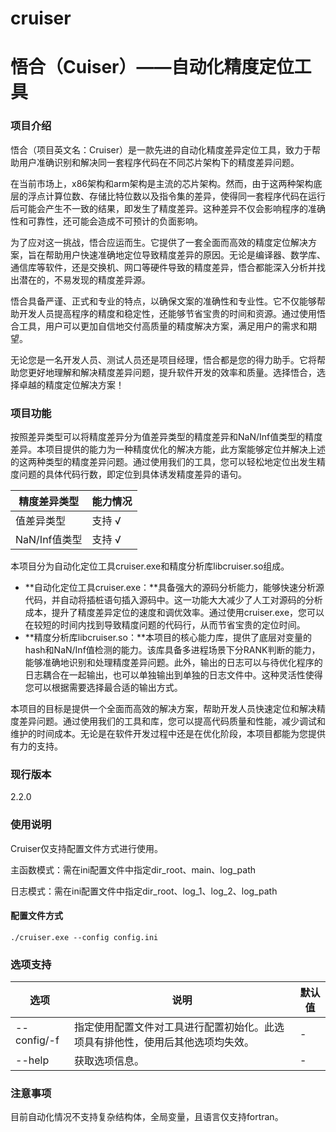 # cruiser
# 悟合（Cuiser）——自动化精度定位工具

### 项目介绍

悟合（项目英文名：Cruiser）是一款先进的自动化精度差异定位工具，致力于帮助用户准确识别和解决同一套程序代码在不同芯片架构下的精度差异问题。

在当前市场上，x86架构和arm架构是主流的芯片架构。然而，由于这两种架构底层的浮点计算位数、存储比特位数以及指令集的差异，使得同一套程序代码在运行后可能会产生不一致的结果，即发生了精度差异。这种差异不仅会影响程序的准确性和可靠性，还可能会造成不可预计的负面影响。

为了应对这一挑战，悟合应运而生。它提供了一套全面而高效的精度定位解决方案，旨在帮助用户快速准确地定位导致精度差异的原因。无论是编译器、数学库、通信库等软件，还是交换机、网口等硬件导致的精度差异，悟合都能深入分析并找出潜在的，不易发现的精度差异源。

悟合具备严谨、正式和专业的特点，以确保文案的准确性和专业性。它不仅能够帮助开发人员提高程序的精度和稳定性，还能够节省宝贵的时间和资源。通过使用悟合工具，用户可以更加自信地交付高质量的精度解决方案，满足用户的需求和期望。

无论您是一名开发人员、测试人员还是项目经理，悟合都是您的得力助手。它将帮助您更好地理解和解决精度差异问题，提升软件开发的效率和质量。选择悟合，选择卓越的精度定位解决方案！

### 项目功能

按照差异类型可以将精度差异分为值差异类型的精度差异和NaN/Inf值类型的精度差异。本项目提供的能力为一种精度优化的解决方能，此方案能够定位并解决上述的这两种类型的精度差异问题。通过使用我们的工具，您可以轻松地定位出发生精度问题的具体代码行数，即定位到具体诱发精度差异的语句。

| 精度差异类型  | 能力情况 |
| ------------- | -------- |
| 值差异类型    | 支持 √   |
| NaN/Inf值类型 | 支持 √   |

本项目分为自动化定位工具cruiser.exe和精度分析库libcruiser.so组成。

- **自动化定位工具cruiser.exe：**具备强大的源码分析能力，能够快速分析源代码，并自动将插桩语句插入源码中。这一功能大大减少了人工对源码的分析成本，提升了精度差异定位的速度和调优效率。通过使用cruiser.exe，您可以在较短的时间内找到导致精度问题的代码行，从而节省宝贵的定位时间。
- **精度分析库libcruiser.so：**本项目的核心能力库，提供了底层对变量的hash和NaN/Inf值检测的能力。该库具备多进程场景下分RANK判断的能力，能够准确地识别和处理精度差异问题。此外，输出的日志可以与待优化程序的日志耦合在一起输出，也可以单独输出到单独的日志文件中。这种灵活性使得您可以根据需要选择最合适的输出方式。

本项目的目标是提供一个全面而高效的解决方案，帮助开发人员快速定位和解决精度差异问题。通过使用我们的工具和库，您可以提高代码质量和性能，减少调试和维护的时间成本。无论是在软件开发过程中还是在优化阶段，本项目都能为您提供有力的支持。

### 现行版本

2.2.0

### 使用说明

Cruiser仅支持配置文件方式进行使用。

主函数模式：需在ini配置文件中指定dir_root、main、log_path

日志模式：需在ini配置文件中指定dir_root、log_1、log_2、log_path

#### 配置文件方式

```shell
./cruiser.exe --config config.ini
```

### 选项支持

| 选项               | 说明                                                         | 默认值                                |
| ------------------ | ------------------------------------------------------------ | ------------------------------------- |
| --config/-f         | 指定使用配置文件对工具进行配置初始化。此选项具有排他性，使用后其他选项均失效。 | -                                     |
| --help             | 获取选项信息。                                               | -                                     |

### 注意事项

目前自动化情况不支持复杂结构体，全局变量，且语言仅支持fortran。